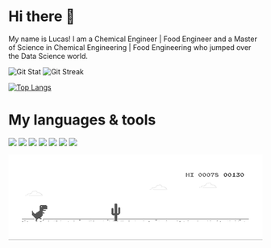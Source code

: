 <h1> Hi there 👋 </h1>

My name is Lucas! I am a Chemical Engineer | Food Engineer and a Master of Science in Chemical Engineering | Food Engineering who jumped over the Data Science world. 


![Git Stat](https://github-readme-stats.vercel.app/api?username=lucasquemelli&show_icons=true&theme=tokyonight)
![Git Streak](https://github-readme-streak-stats.herokuapp.com/?user=lucasquemelli&theme=tokyonight)


[![Top Langs](https://github-readme-stats.vercel.app/api/top-langs/?username=lucasquemelli&layout=compact&theme=tokyonight)](https://github.com/lucasquemelli/github-readme-stats)

# My languages & tools

<code><img width="10%" src="https://www.vectorlogo.zone/logos/python/python-ar21.svg"></code>
<code><img width="10%" src="https://www.vectorlogo.zone/logos/r-project/r-project-official.svg"></code>
<code><img width="10%" src="https://cdn.worldvectorlogo.com/logos/office-365-1.svg"></code>
<code><img width="10%" src="https://encrypted-tbn0.gstatic.com/images?q=tbn:ANd9GcSkON8JxDznoU9J8kLQSCRUlzLqN8VN7a8cHJhW-zyO2zuCLz0mPgEZIwpz6WrZVaoPyE8&usqp=CAU"></code>
<code><img width="10%" src="https://www.vectorlogo.zone/logos/jupyter/jupyter-ar21.svg"></code> 
<code><img width="10%" src="https://pbs.twimg.com/media/CNJQGcrVEAAqZG1.png"></code> 
<code><img width="10%" src="https://encrypted-tbn0.gstatic.com/images?q=tbn:ANd9GcT4a8YUd4NNP7GnLd2gwXBKDjotih8LxQnd0Q&usqp=CAU"></code>

![Dino Gif](https://github.com/lucasquemelli/lucasquemelli/raw/main/dino.gif)

<!--
**lucasquemelli/lucasquemelli** is a ✨ _special_ ✨ repository because its `README.md` (this file) appears on your GitHub profile.

Here are some ideas to get you started:

- 🔭 I’m currently working on ...
- 🌱 I’m currently learning ...
- 👯 I’m looking to collaborate on ...
- 🤔 I’m looking for help with ...
- 💬 Ask me about ...
- 📫 How to reach me: ...
- 😄 Pronouns: ...
- ⚡ Fun fact: ...
-->

